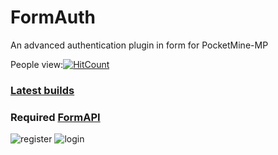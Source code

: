 # FormAuth
An advanced authentication plugin in form for PocketMine-MP

People view:[![HitCount](http://hits.dwyl.io/dirouc/FormAuth.svg)](http://hits.dwyl.io/dirouc/FormAuth)

### [Latest builds](https://poggit.pmmp.io/ci/MinecartSquad/FormAuth/FormAuth)
### Required [FormAPI](https://github.com/jojoe77777/FormAPI)

![register](https://preview.ibb.co/dbcjLw/bandicam_2017_11_02_20_56_14_739.jpg)
![login](https://preview.ibb.co/hphvSb/bandicam_2017_11_02_20_56_56_060.jpg)
